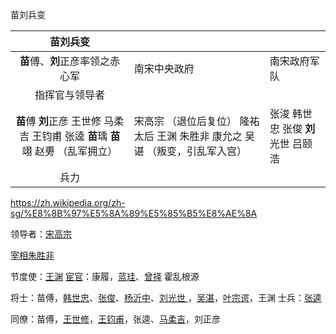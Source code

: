 苗刘兵变

|                         **苗刘兵变**                         |                                                              |                                    |
| :----------------------------------------------------------: | ------------------------------------------------------------ | ---------------------------------- |
|               **苗**傅、**刘**正彦率领之赤心军               | 南宋中央政府                                                 | 南宋政府军队                       |
|                        指挥官与领导者                        |                                                              |                                    |
| **苗**傅 **刘**正彦 王世修 马柔吉 王钧甫 张逵 **苗**瑀 **苗**翊 赵旉 （乱军拥立） | 宋高宗 （退位后复位） 隆祐太后 王渊 朱胜非 康允之 吴谌 （叛变，引乱军入宫） | 张浚 韩世忠 张俊 **刘**光世 吕颐浩 |
|                             兵力                             |                                                              |                                    |

https://zh.wikipedia.org/zh-sg/%E8%8B%97%E5%8A%89%E5%85%B5%E8%AE%8A



领导者：[宋高宗](https://zh.wikipedia.org/wiki/宋高宗)

[宰相](https://zh.wikipedia.org/wiki/宰相)[朱胜非](https://zh.wikipedia.org/wiki/朱勝非)

节度使：[王渊](https://zh.wikipedia.org/wiki/王渊_(宋朝)) [宦官](https://zh.wikipedia.org/wiki/宦官)：康履，[蓝珪](https://zh.wikipedia.org/wiki/藍珪)、[曾择](https://zh.wikipedia.org/w/index.php?title=曾擇&action=edit&redlink=1)  霍乱根源

将士：苗傅，[韩世忠](https://zh.wikipedia.org/wiki/韓世忠)、[张俊](https://zh.wikipedia.org/wiki/張俊)、[杨沂中](https://zh.wikipedia.org/wiki/杨沂中)、[刘光世 ](https://zh.wikipedia.org/wiki/劉光世) ，[吴湛](https://zh.wikipedia.org/wiki/吴湛)，[叶宗谔](https://zh.wikipedia.org/w/index.php?title=葉宗諤&action=edit&redlink=1)，王渊    士兵：[张逵](https://zh.wikipedia.org/wiki/張逵)

同僚：苗傅，[王世修](https://zh.wikipedia.org/w/index.php?title=王世修&action=edit&redlink=1)，[王钧甫](https://zh.wikipedia.org/w/index.php?title=王鈞甫&action=edit&redlink=1)，张逵、[马柔吉](https://zh.wikipedia.org/w/index.php?title=馬柔吉&action=edit&redlink=1)，刘正彦

